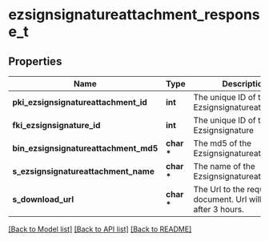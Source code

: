 # ezsignsignatureattachment_response_t

## Properties
Name | Type | Description | Notes
------------ | ------------- | ------------- | -------------
**pki_ezsignsignatureattachment_id** | **int** | The unique ID of the Ezsignsignatureattachment | 
**fki_ezsignsignature_id** | **int** | The unique ID of the Ezsignsignature | 
**bin_ezsignsignatureattachment_md5** | **char \*** | The md5 of the Ezsignsignatureattachment | 
**s_ezsignsignatureattachment_name** | **char \*** | The name of the Ezsignsignatureattachment | 
**s_download_url** | **char \*** | The Url to the requested document.  Url will expire after 3 hours. | 

[[Back to Model list]](../README.md#documentation-for-models) [[Back to API list]](../README.md#documentation-for-api-endpoints) [[Back to README]](../README.md)


